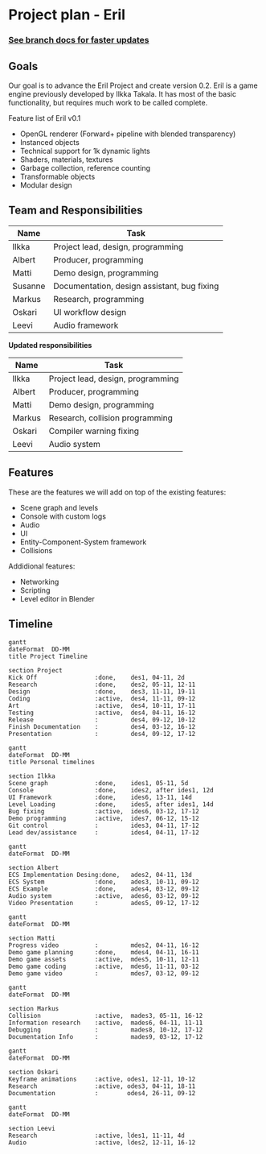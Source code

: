 # Project plan - Eril

### __[See branch docs for faster updates](../../tree/docs/docs/ProjectPlan.md)__

## Goals
Our goal is to advance the Eril Project and create version 0.2.
Eril is a game engine previously developed by Ilkka Takala. It has most of the basic functionality, but requires much work to be called complete. 

Feature list of Eril v0.1
* OpenGL renderer (Forward+ pipeline with blended transparency)
* Instanced objects
* Technical support for 1k dynamic lights
* Shaders, materials, textures
* Garbage collection, reference counting
* Transformable objects
* Modular design

## Team and Responsibilities

| Name   | Task |
| ---    | ---  |
| Ilkka  | Project lead, design, programming |
| Albert | Producer, programming |
| Matti  | Demo design, programming |
| Susanne| Documentation, design assistant, bug fixing |
| Markus | Research, programming |
| Oskari | UI workflow design |
| Leevi | Audio framework |

**Updated responsibilities**

| Name   | Task |
| ---    | ---  |
| Ilkka  | Project lead, design, programming |
| Albert | Producer, programming |
| Matti  | Demo design, programming |
| Markus | Research, collision programming |
| Oskari | Compiler warning fixing |
| Leevi | Audio system |

## Features

These are the features we will add on top of the existing features:
* Scene graph and levels
* Console with custom logs
* Audio
* UI 
* Entity-Component-System framework
* Collisions

Addidional features:
* Networking
* Scripting
* Level editor in Blender

## Timeline

```mermaid
gantt
dateFormat  DD-MM
title Project Timeline

section Project
Kick Off                :done,    des1, 04-11, 2d
Research                :done,    des2, 05-11, 12-11
Design                  :done,    des3, 11-11, 19-11
Coding                  :active,  des4, 11-11, 09-12
Art                     :active,  des4, 10-11, 17-11
Testing                 :active,  des4, 04-11, 16-12
Release                 :         des4, 09-12, 10-12
Finish Documentation    :         des4, 03-12, 16-12
Presentation            :         des4, 09-12, 17-12
```

```mermaid
gantt
dateFormat  DD-MM
title Personal timelines

section Ilkka
Scene graph             :done,    ides1, 05-11, 5d
Console                 :done,    ides2, after ides1, 12d
UI Framework            :done,    ides6, 13-11, 14d 
Level Loading           :done,    ides5, after ides1, 14d
Bug fixing              :active,  ides6, 03-12, 17-12
Demo programming        :active,  ides7, 06-12, 15-12
Git control             :         ides3, 04-11, 17-12
Lead dev/assistance     :         ides4, 04-11, 17-12
```
```mermaid
gantt
dateFormat  DD-MM

section Albert
ECS Implementation Desing:done,   ades2, 04-11, 13d
ECS System              :done,    ades3, 10-11, 09-12
ECS Example             :done,    ades4, 03-12, 09-12
Audio system            :active,  ades6, 03-12, 09-12
Video Presentation      :         ades5, 09-12, 17-12
```
```mermaid
gantt
dateFormat  DD-MM

section Matti
Progress video          :         mdes2, 04-11, 16-12
Demo game planning      :done,    mdes4, 04-11, 16-11
Demo game assets        :active,  mdes5, 10-11, 12-11
Demo game coding        :active,  mdes6, 11-11, 03-12
Demo game video         :         mdes7, 03-12, 09-12
```
```mermaid
gantt
dateFormat  DD-MM

section Markus
Collision               :active,  mades3, 05-11, 16-12
Information research    :active,  mades6, 04-11, 11-11
Debugging               :         mades8, 10-12, 17-12
Documentation Info      :         mades9, 03-12, 17-12
```
```mermaid
gantt
dateFormat  DD-MM

section Oskari
Keyframe animations     :active, odes1, 12-11, 10-12
Research                :active, odes3, 04-11, 18-11
Documentation           :        odes4, 26-11, 09-12

```
```mermaid
gantt
dateFormat  DD-MM

section Leevi
Research                :active, ldes1, 11-11, 4d
Audio                   :active, ldes2, 12-11, 16-12

```













